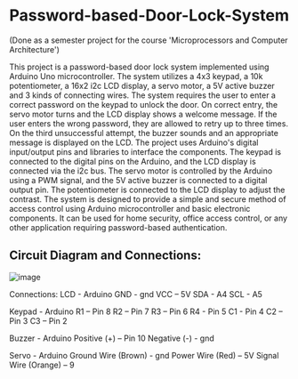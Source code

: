 # Password-based-Door-Lock-System
(Done as a semester project for the course 'Microprocessors and Computer Architecture')

This project is a password-based door lock system implemented using Arduino Uno microcontroller. The system utilizes a 4x3 keypad, a 10k potentiometer, a 16x2 i2c LCD display, a servo motor, a 5V active buzzer and 3 kinds of connecting wires.
The system requires the user to enter a correct password on the keypad to unlock the door. On correct entry, the servo motor turns and the LCD display shows a welcome message. If the user enters the wrong password, they are allowed to retry up to three 
times. 
On the third unsuccessful attempt, the buzzer sounds and an appropriate message is displayed on the LCD.
The project uses Arduino's digital input/output pins and libraries to interface the components. 
The keypad is connected to the digital pins on the Arduino, and the LCD display is connected via the i2c bus. The servo motor is controlled by the Arduino using a PWM signal, and the 5V active buzzer is connected to a digital output pin. The potentiometer is connected to the LCD display to adjust the contrast.
The system is designed to provide a simple and secure method of access control using Arduino microcontroller and basic electronic components. It can be used for home security, office access control, or any other application requiring password-based authentication.

## Circuit Diagram and Connections:
![image](https://github.com/sreenidhi-n/Password-based-Door-Lock-System/assets/95966587/3dbeb49e-72fc-4cc7-98b3-74009d88e3f0)

Connections: 
LCD - Arduino
GND - gnd
VCC – 5V
SDA - A4
SCL - A5

Keypad - Arduino
    R1 – Pin 8
    R2 – Pin 7
    R3 – Pin 6
    R4 - Pin 5
    C1 - Pin 4
    C2 – Pin 3
    C3 – Pin 2

Buzzer - Arduino
    Positive (+) – Pin 10
    Negative (-) - gnd 

Servo - Arduino
    Ground Wire (Brown) - gnd
    Power Wire (Red) – 5V
    Signal Wire (Orange) – 9
